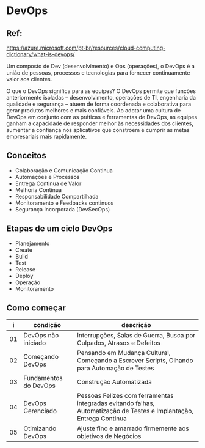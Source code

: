 # DevOps


## Ref:
<https://azure.microsoft.com/pt-br/resources/cloud-computing-dictionary/what-is-devops/>

Um composto de Dev (desenvolvimento) e Ops (operações), o DevOps é a união de pessoas, processos e tecnologias para fornecer continuamente valor aos clientes.

O que o DevOps significa para as equipes? O DevOps permite que funções anteriormente isoladas – desenvolvimento, operações de TI, engenharia da qualidade e segurança – atuem de forma coordenada e colaborativa para gerar produtos melhores e mais confiáveis. Ao adotar uma cultura de DevOps em conjunto com as práticas e ferramentas de DevOps, as equipes ganham a capacidade de responder melhor às necessidades dos clientes, aumentar a confiança nos aplicativos que constroem e cumprir as metas empresariais mais rapidamente.

## Conceitos

- Colaboração e Comunicação Continua
- Automações e Processos
- Entrega Continua de Valor
- Melhoria Continua
- Responsabilidade Compartilhada
- Monitoramento e Feedbacks continuos
- Segurança Incorporada (DevSecOps)

## Etapas de um ciclo DevOps

- Planejamento
- Create
- Build
- Test
- Release
- Deploy
- Operação
- Monitoramento

## Como começar
| i | condição | descrição |
|- | -| -| 
| 01 | DevOps não iniciado | Interrupções, Salas de Guerra, Busca por Culpados, Atrasos e Defeitos |
| 02 | Começando DevOps | Pensando em Mudança Cultural, Começando a Escrever Scripts, Olhando para Automação de Testes | 
| 03 | Fundamentos do DevOps | Construção Automatizada | Equipes Multifuncionais, Mudanças Culturais focadas no Produto |
| 04 | DevOps Gerenciado | Pessoas Felizes com ferramentas integradas evitando falhas, Automatização de Testes e Implantação, Entrega Continua | 
| 05 | Otimizando DevOps | Ajuste fino e amarrado firmemente aos objetivos de Negócios |

